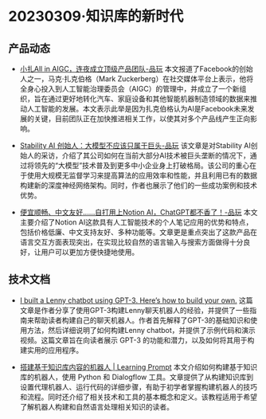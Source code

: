 # 20230309·知识库的新时代

## 产品动态

- [小扎All in AIGC，连夜成立顶级产品团队-品玩](https://www.pingwest.com/a/278029)
本文报道了Facebook的创始人之一，马克·扎克伯格（Mark Zuckerberg）在社交媒体平台上表示，他将全身心投入到人工智能治理委员会（AIGC）的管理中，并成立了一个新组织，旨在通过更好地转化汽车、家庭设备和其他智能机器制造领域的数据来推动人工智能的发展。本文表示此举是因为扎克伯格认为AI是Facebook未来发展的关键，目前团队正在加快推进相关工作，以使其对多个产品线产生正向影响。

- [Stability AI 创始人：大模型不应该只属于巨头-品玩](https://www.pingwest.com/a/278335)
该文章是对Stability AI创始人的采访，介绍了其公司如何在当前大部分AI技术被巨头垄断的情况下，通过将领先的“大模型”技术普及到更多中小企业身上打破格局。该公司的重心在于使用大规模无监督学习来提高算法的应用效率和性能，并且利用已有的数据构建新的深度神经网络架构。同时，作者也展示了他们的一些成功案例和技术优势。

- [便宜顺畅、中文友好……自打用上Notion AI，ChatGPT都不香了！-品玩](https://www.pingwest.com/a/278250)
  本文主要介绍了Notion AI这款具有人工智能技术的个人笔记应用的优势和特点，包括价格低廉、中文支持友好、多种功能等。文章更是重点突出了这款产品在语言交互方面表现突出，在实现比较自然的语言输入与搜索方面做得十分良好，让用户可以更加方便快捷地使用。

## 技术文档

- [I built a Lenny chatbot using GPT-3. Here’s how to build your own.](https://www.lennysnewsletter.com/p/i-built-a-lenny-chatbot-using-gpt#)
这篇文章是作者分享了使用GPT-3构建Lenny聊天机器人的经验，并提供了一些指南来帮助读者构建自己的聊天机器人。作者首先解释了GPT-3的基础知识和使用方法，然后详细说明了如何构建Lenny chatbot，并提供了示例代码和演示视频。这篇文章旨在向读者展示 GPT-3 的功能和潜力，以及如何将其用于构建实用的应用程序。

- [搭建基于知识库内容的机器人 | Learning Prompt](https://learningprompt.wiki/docs/tutorial-extras/搭建基于知识库内容的机器人)
本文介绍如何构建基于知识库的机器人，使用 Python 和 Dialogflow 工具。文章提供了从构建知识库到设置代理机器人、运行代码的详细步骤，有助于初学者掌握构建机器人的技巧和流程。同时还介绍了相关技术和工具的基本概念和定义。该教程适用于希望了解机器人构建和自然语言处理相关知识的读者。
